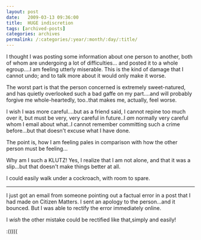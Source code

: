 ```yaml
---
layout: post
date:	2009-03-13 09:36:00
title:  HUGE indiscretion
tags: [archived-posts]
categories: archives
permalink: /:categories/:year/:month/:day/:title/
---
```

I thought I was posting some information about one person to another, both of whom are undergoing a lot of difficulties... and posted it to a whole egroup....I am feeling utterly miserable. This is the kind of damage that I cannot undo; and to talk more about it would only make it worse. 

The worst part is that the person concerned is extremely sweet-natured, and has quietly overlooked such a bad gaffe on my part....and will probably forgive me whole-heartedly, too..that makes me, actually, feel worse.

I wish I was more careful....but as a friend said, I cannot repine too much over it, but must be very, very careful in future..I *am* normally very careful whom I email about what..I cannot remember committing such a crime before...but that doesn't excuse what I have done.

The point is, how I am feeling pales in comparison with how the other person must be feeling...

Why am I such a KLUTZ! Yes, I realize that I am not alone, and that it was a slip...but that doesn't make things better at all.

I could easily walk under a cockroach, with room to spare.


***********

I just got an email from someone pointing out a factual error in a post that I had made on Citizen Matters. I sent an apology to the person...and it bounced. But I was able to rectify the error immediately online.

I *wish* the other mistake could  be rectified like that,simply and easily!

:(((((
